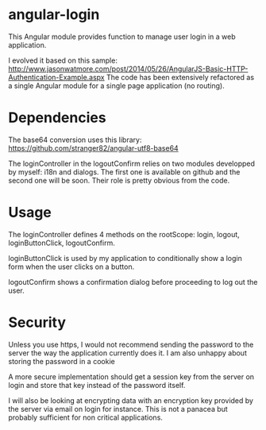 # angular-login

This Angular module provides function to manage user login in a web application.

I evolved it based on this sample: http://www.jasonwatmore.com/post/2014/05/26/AngularJS-Basic-HTTP-Authentication-Example.aspx
The code has been extensively refactored as a single Angular module for a single page application (no routing).

# Dependencies

The base64 conversion uses this library: https://github.com/stranger82/angular-utf8-base64

The loginController in the logoutConfirm relies on two modules developped by myself: i18n and dialogs.
The first one is available on github and the second one will be soon. Their role is pretty obvious from the code.

# Usage

The loginController defines 4 methods on the rootScope:
login, logout, loginButtonClick, logoutConfirm.

loginButtonClick is used by my application to conditionally show a login form when the user clicks on a button.

logoutConfirm shows a confirmation dialog before proceeding to log out the user.

# Security

Unless you use https, I would not recommend sending the password to the server the way the application currently does it. I am also unhappy about storing the password in a cookie

A more secure implementation should get a session key from the server on login and store that key instead of the password itself.

I will also be looking at encrypting data with an encryption key provided by the server via email on login for instance. This is not a panacea but probably sufficient for non critical applications.


